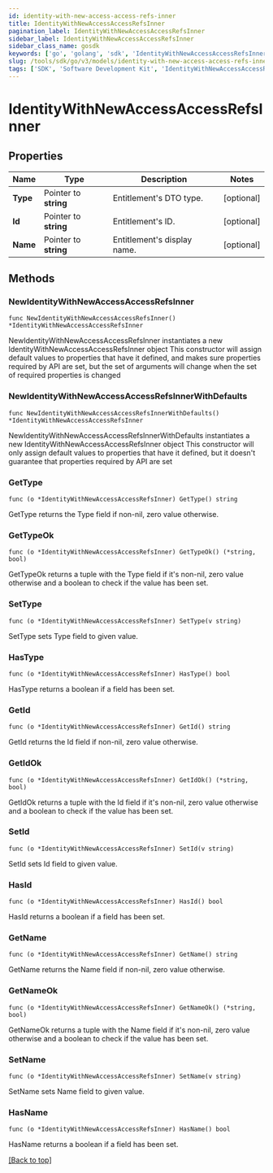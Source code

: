 ```yaml
---
id: identity-with-new-access-access-refs-inner
title: IdentityWithNewAccessAccessRefsInner
pagination_label: IdentityWithNewAccessAccessRefsInner
sidebar_label: IdentityWithNewAccessAccessRefsInner
sidebar_class_name: gosdk
keywords: ['go', 'golang', 'sdk', 'IdentityWithNewAccessAccessRefsInner'] 
slug: /tools/sdk/go/v3/models/identity-with-new-access-access-refs-inner
tags: ['SDK', 'Software Development Kit', 'IdentityWithNewAccessAccessRefsInner']
---
```


# IdentityWithNewAccessAccessRefsInner

## Properties

Name | Type | Description | Notes
------------ | ------------- | ------------- | -------------
**Type** | Pointer to **string** | Entitlement&#39;s DTO type. | [optional] 
**Id** | Pointer to **string** | Entitlement&#39;s ID. | [optional] 
**Name** | Pointer to **string** | Entitlement&#39;s display name. | [optional] 

## Methods

### NewIdentityWithNewAccessAccessRefsInner

`func NewIdentityWithNewAccessAccessRefsInner() *IdentityWithNewAccessAccessRefsInner`

NewIdentityWithNewAccessAccessRefsInner instantiates a new IdentityWithNewAccessAccessRefsInner object
This constructor will assign default values to properties that have it defined,
and makes sure properties required by API are set, but the set of arguments
will change when the set of required properties is changed

### NewIdentityWithNewAccessAccessRefsInnerWithDefaults

`func NewIdentityWithNewAccessAccessRefsInnerWithDefaults() *IdentityWithNewAccessAccessRefsInner`

NewIdentityWithNewAccessAccessRefsInnerWithDefaults instantiates a new IdentityWithNewAccessAccessRefsInner object
This constructor will only assign default values to properties that have it defined,
but it doesn't guarantee that properties required by API are set

### GetType

`func (o *IdentityWithNewAccessAccessRefsInner) GetType() string`

GetType returns the Type field if non-nil, zero value otherwise.

### GetTypeOk

`func (o *IdentityWithNewAccessAccessRefsInner) GetTypeOk() (*string, bool)`

GetTypeOk returns a tuple with the Type field if it's non-nil, zero value otherwise
and a boolean to check if the value has been set.

### SetType

`func (o *IdentityWithNewAccessAccessRefsInner) SetType(v string)`

SetType sets Type field to given value.

### HasType

`func (o *IdentityWithNewAccessAccessRefsInner) HasType() bool`

HasType returns a boolean if a field has been set.

### GetId

`func (o *IdentityWithNewAccessAccessRefsInner) GetId() string`

GetId returns the Id field if non-nil, zero value otherwise.

### GetIdOk

`func (o *IdentityWithNewAccessAccessRefsInner) GetIdOk() (*string, bool)`

GetIdOk returns a tuple with the Id field if it's non-nil, zero value otherwise
and a boolean to check if the value has been set.

### SetId

`func (o *IdentityWithNewAccessAccessRefsInner) SetId(v string)`

SetId sets Id field to given value.

### HasId

`func (o *IdentityWithNewAccessAccessRefsInner) HasId() bool`

HasId returns a boolean if a field has been set.

### GetName

`func (o *IdentityWithNewAccessAccessRefsInner) GetName() string`

GetName returns the Name field if non-nil, zero value otherwise.

### GetNameOk

`func (o *IdentityWithNewAccessAccessRefsInner) GetNameOk() (*string, bool)`

GetNameOk returns a tuple with the Name field if it's non-nil, zero value otherwise
and a boolean to check if the value has been set.

### SetName

`func (o *IdentityWithNewAccessAccessRefsInner) SetName(v string)`

SetName sets Name field to given value.

### HasName

`func (o *IdentityWithNewAccessAccessRefsInner) HasName() bool`

HasName returns a boolean if a field has been set.


[[Back to top]](#) 



